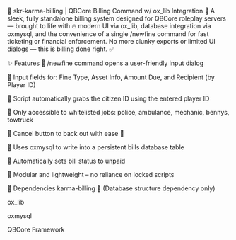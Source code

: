 💸 skr-karma-billing | QBCore Billing Command w/ ox_lib Integration 💼
A sleek, fully standalone billing system designed for QBCore roleplay servers — brought to life with 🔥 modern UI via ox_lib, database integration via oxmysql, and the convenience of a single /newfine command for fast ticketing or financial enforcement. No more clunky exports or limited UI dialogs — this is billing done right. ✅

✨ Features
🔹 /newfine command opens a user-friendly input dialog

🔹 Input fields for: Fine Type, Asset Info, Amount Due, and Recipient (by Player ID)

🔹 Script automatically grabs the citizen ID using the entered player ID

🔹 Only accessible to whitelisted jobs: police, ambulance, mechanic, bennys, towtruck

🔹 Cancel button to back out with ease 🛑

🔹 Uses oxmysql to write into a persistent bills database table

🔹 Automatically sets bill status to unpaid

🔹 Modular and lightweight – no reliance on locked scripts

🔧 Dependencies
karma-billing 💼 (Database structure dependency only)

ox_lib

oxmysql

QBCore Framework

